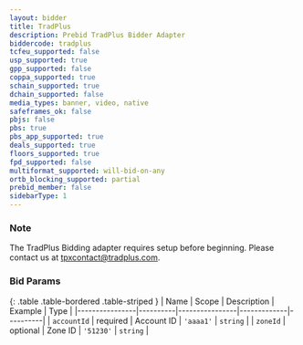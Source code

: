 ```yaml
---
layout: bidder
title: TradPlus
description: Prebid TradPlus Bidder Adapter
biddercode: tradplus
tcfeu_supported: false
usp_supported: true
gpp_supported: false
coppa_supported: true
schain_supported: true
dchain_supported: false
media_types: banner, video, native
safeframes_ok: false
pbjs: false
pbs: true
pbs_app_supported: true
deals_supported: true
floors_supported: true
fpd_supported: false
multiformat_supported: will-bid-on-any
ortb_blocking_supported: partial
prebid_member: false
sidebarType: 1
---
```


### Note

The TradPlus Bidding adapter requires setup before beginning. Please contact us at <tpxcontact@tradplus.com>.

### Bid Params

{: .table .table-bordered .table-striped }
| Name           | Scope    | Description    | Example     | Type     |
|----------------|----------|----------------|-------------|----------|
| `accountId`    | required | Account ID     | `'aaaa1'`   | `string` |
| `zoneId`       | optional | Zone ID        | `'51230'`   | `string` |
